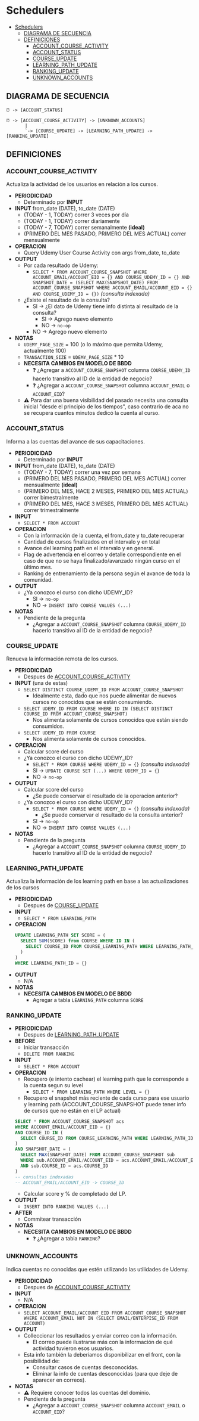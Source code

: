 # Schedulers

- [Schedulers](#schedulers)
  - [DIAGRAMA DE SECUENCIA](#diagrama-de-secuencia)
  - [DEFINICIONES](#definiciones)
    - [ACCOUNT_COURSE_ACTIVITY](#account_course_activity)
    - [ACCOUNT_STATUS](#account_status)
    - [COURSE_UPDATE](#course_update)
    - [LEARNING_PATH_UPDATE](#learning_path_update)
    - [RANKING_UPDATE](#ranking_update)
    - [UNKNOWN_ACCOUNTS](#unknown_accounts)

## DIAGRAMA DE SECUENCIA
```
⏰ -> [ACCOUNT_STATUS]

⏰ -> [ACCOUNT_COURSE_ACTIVITY] -> [UNKNOWN_ACCOUNTS]
       |
       `-> [COURSE_UPDATE] -> [LEARNING_PATH_UPDATE] -> [RANKING_UPDATE]
```

## DEFINICIONES

### ACCOUNT_COURSE_ACTIVITY

Actualiza la actividad de los usuarios en relación a los cursos.

- **PERIODICIDAD**
  - Determinado por **INPUT**
- **INPUT** from_date (DATE), to_date (DATE)
  - (TODAY - 1, TODAY) correr 3 veces por día
  - (TODAY - 1, TODAY) correr diariamente
  - (TODAY - 7, TODAY) correr semanalmente **(ideal)**
  - (PRIMERO DEL MES PASADO, PRIMERO DEL MES ACTUAL) correr mensualmente
- **OPERACION**
  - Query Udemy User Course Activity con args from_date, to_date
- **OUTPUT**
  - Por cada resultado de Udemy:
    - `SELECT * FROM ACCOUNT_COURSE_SNAPSHOT WHERE ACCOUNT_EMAIL/ACCOUNT_EID = {} AND COURSE_UDEMY_ID = {} AND SNAPSHOT_DATE = (SELECT MAX(SNAPSHOT_DATE) FROM ACCOUNT_COURSE_SNAPSHOT WHERE ACCOUNT_EMAIL/ACCOUNT_EID = {} AND COURSE_UDEMY_ID = {})` *(consulta indexada)*
  - ¿Existe el resultado de la consulta?
    - SI -> ¿El dato de Udemy tiene info distinta al resultado de la consulta?
      - SI -> Agrego nuevo elemento
      - NO -> `no-op`
    - NO -> Agrego nuevo elemento
- **NOTAS**
  - `UDEMY_PAGE_SIZE` = 100 (o lo máximo que permita Udemy, actualmente 100)
  - `TRANSACTION_SIZE` = `UDEMY_PAGE_SIZE` * 10
  - **NECESITA CAMBIOS EN MODELO DE BBDD**
      - ❓ ¿Agregar a `ACCOUNT_COURSE_SNAPSHOT` columna `COURSE_UDEMY_ID` hacerlo transitivo al ID de la entidad de negocio?
      - ❓ ¿Agregar a `ACCOUNT_COURSE_SNAPSHOT` columna `ACCOUNT_EMAIL` o `ACCOUNT_EID`?
  - ⚠️ Para dar una buena visibilidad del pasado necesita una consulta inicial "desde el principio de los tiempos", caso contrario de aca no se recupera cuantos minutos dedicó la cuenta al curso.

### ACCOUNT_STATUS

Informa a las cuentas del avance de sus capacitaciones.

- **PERIODICIDAD**
  - Determinado por **INPUT**
- **INPUT** from_date (DATE), to_date (DATE)
  - (TODAY - 7, TODAY) correr una vez por semana
  - (PRIMERO DEL MES PASADO, PRIMERO DEL MES ACTUAL) correr mensualmente **(ideal)**
  - (PRIMERO DEL MES, HACE 2 MESES, PRIMERO DEL MES ACTUAL) correr bimestralmente
  - (PRIMERO DEL MES, HACE 3 MESES, PRIMERO DEL MES ACTUAL) correr trimestralmente
- **INPUT**
  - `SELECT * FROM ACCOUNT` 
- **OPERACION**
  - Con la información de la cuenta, el from_date y to_date recuperar
  - Cantidad de cursos finalizados en el intervalo y en total
  - Avance del learning path en el intervalo y en general.
  - Flag de advertencia en el correo y detalle correspondiente en el caso de que no se haya finalizado/avanzado ningún curso en el último mes.
  -	Ranking de entrenamiento de la persona según el avance de toda la comunidad.
- **OUTPUT**
  - ¿Ya conozco el curso con dicho UDEMY_ID?
    - SI -> `no-op`
    - NO -> `INSERT INTO COURSE VALUES (...)`
- **NOTAS**
  - Pendiente de la pregunta 
    - ¿Agregar a `ACCOUNT_COURSE_SNAPSHOT` columna `COURSE_UDEMY_ID` hacerlo transitivo al ID de la entidad de negocio?

### COURSE_UPDATE

Renueva la información remota de los cursos.

- **PERIODICIDAD**
  - Despues de [ACCOUNT_COURSE_ACTIVITY](#account_course_activity)
- **INPUT** (una de estas)
  - `SELECT DISTINCT COURSE_UDEMY_ID FROM ACCOUNT_COURSE_SNAPSHOT` 
    - Idealmente esta, dado que nos puede alimentar de nuevos cursos no conocidos que se están consumiendo.
  - `SELECT UDEMY_ID FROM COURSE WHERE ID IN (SELECT DISTINCT COURSE_ID FROM ACCOUNT_COURSE_SNAPSHOT)`
    - Nos alimenta solamente de cursos conocidos que están siendo consumidos.
  - `SELECT UDEMY_ID FROM COURSE`
    - Nos alimenta solamente de cursos conocidos.
- **OPERACION**
  - Calcular score del curso
  - ¿Ya conozco el curso con dicho UDEMY_ID?
    - `SELECT * FROM COURSE WHERE UDEMY_ID = {}` *(consulta indexada)*
    - SI -> `UPDATE COURSE SET (...) WHERE UDEMY_ID = {}`
    - NO -> `no-op`
- **OUTPUT**
  - Calcular score del curso
    - ¿Se puede conservar el resultado de la operacion anterior?
  - ¿Ya conozco el curso con dicho UDEMY_ID?
    - `SELECT * FROM COURSE WHERE UDEMY_ID = {}` *(consulta indexada)*
      - ¿Se puede conservar el resultado de la consulta anterior?
    - SI -> `no-op`
    - NO -> `INSERT INTO COURSE VALUES (...)`
- **NOTAS**
  - Pendiente de la pregunta 
    - ¿Agregar a `ACCOUNT_COURSE_SNAPSHOT` columna `COURSE_UDEMY_ID` hacerlo transitivo al ID de la entidad de negocio?

### LEARNING_PATH_UPDATE

Actualiza la información de los learning path en base a las actualizaciones de los cursos

- **PERIODICIDAD**
  - Despues de [COURSE_UPDATE](#course_update)
- **INPUT**
  - `SELECT * FROM LEARNING_PATH`
- **OPERACION**
  ``` sql
  UPDATE LEARNING_PATH SET SCORE = (
    SELECT SUM(SCORE) from COURSE WHERE ID IN (
      SELECT COURSE_ID FROM COURSE_LEARNING_PATH WHERE LEARNING_PATH_ID = {}
    )
  )
  WHERE LEARNING_PATH_ID = {}
  ```
- **OUTPUT**
  - N/A
- **NOTAS**
  - **NECESITA CAMBIOS EN MODELO DE BBDD**
    - Agregar a tabla `LEARNING_PATH` columna `SCORE`

### RANKING_UPDATE

- **PERIODICIDAD**
  - Despues de [LEARNING_PATH_UPDATE](#learning_path_update)
- **BEFORE**
  - Iniciar transacción
  - `DELETE FROM RANKING` 
- **INPUT**
  - `SELECT * FROM ACCOUNT` 
- **OPERACION**
  - Recupero (e intento cachear) el learning path que le corresponde a la cuenta segun su level
    - `SELECT * FROM LEARNING_PATH WHERE LEVEL = {}` 
  - Recupero el snapshot más reciente de cada curso para ese usuario y learning path (ACCOUNT_COURSE_SNAPSHOT puede tener info de cursos que no están en el LP actual)
  ``` sql
  SELECT * FROM ACCOUNT_COURSE_SNAPSHOT acs 
  WHERE ACCOUNT_EMAIL/ACCOUNT_EID = {}
  AND COURSE_ID IN (
    SELECT COURSE_ID FROM COURSE_LEARNING_PATH WHERE LEARNING_PATH_ID = {}
  )
  AND SNAPSHOT_DATE = (
    SELECT MAX(SNAPSHOT_DATE) FROM ACCOUNT_COURSE_SNAPSHOT sub
    WHERE sub.ACCOUNT_EMAIL/ACCOUNT_EID = acs.ACCOUNT_EMAIL/ACCOUNT_EID
    AND sub.COURSE_ID = acs.COURSE_ID
  )
  -- consultas indexadas
  -- ACCOUNT_EMAIL/ACCOUNT_EID -> COURSE_ID
  ``` 
  - Calcular score y % de completado del LP.
- **OUTPUT**
  - `INSERT INTO RANKING VALUES (...)`
- **AFTER**
  - Commitear transacción
- **NOTAS**
  - **NECESITA CAMBIOS EN MODELO DE BBDD**
      - ❓ ¿Agregar a tabla `RANKING`?

### UNKNOWN_ACCOUNTS

Indica cuentas no conocidas que estén utilizando las utilidades de Udemy.

- **PERIODICIDAD**
  - Despues de [ACCOUNT_COURSE_ACTIVITY](#account_course_activity)
- **INPUT**
  - N/A
- **OPERACION**
  - `SELECT ACCOUNT_EMAIL/ACCOUNT_EID FROM ACCOUNT_COURSE_SNAPSHOT WHERE ACCOUNT_EMAIL NOT IN (SELECT EMAIL/ENTERPISE_ID FROM ACCOUNT)` 
- **OUTPUT**
  - Colleccionar los resultados y enviar correo con la información.
    - El correo puede ilustrarse más con la información de qué actividad tuvieron esos usuarios.
  - Esta info también la deberiamos disponibilizar en el front, con la posibilidad de:
    - Consultar casos de cuentas desconocidas.
    - Eliminar la info de cuentas desconocidas (para que deje de aparecer en correos).
- **NOTAS**
  - ⚠️ Requiere conocer todos las cuentas del dominio.
  - Pendiente de la pregunta 
    - ¿Agregar a `ACCOUNT_COURSE_SNAPSHOT` columna `ACCOUNT_EMAIL` o `ACCOUNT_EID`?